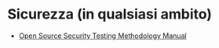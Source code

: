 # Sicurezza (in qualsiasi ambito)

- [Open Source Security Testing Methodology Manual](https://www.isecom.org/research.html)
